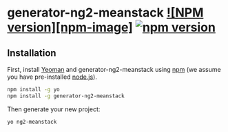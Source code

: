 # generator-ng2-meanstack [![NPM version][npm-image]][npm-url] [![npm version](https://badge.fury.io/js/generator-ng2-meanstack.svg)](https://badge.fury.io/js/generator-ng2-meanstack)
> 

## Installation

First, install [Yeoman](http://yeoman.io) and generator-ng2-meanstack using [npm](https://www.npmjs.com/) (we assume you have pre-installed [node.js](https://nodejs.org/)).

```bash
npm install -g yo
npm install -g generator-ng2-meanstack
```

Then generate your new project:

```bash
yo ng2-meanstack
```
[npm-url]: https://npmjs.org/package/generator-ng2-meanstack
